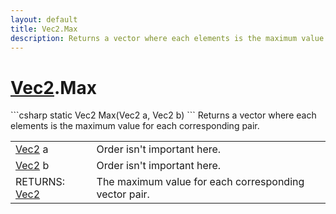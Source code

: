 ```yaml
---
layout: default
title: Vec2.Max
description: Returns a vector where each elements is the maximum value for each corresponding pair.
---
```

# [Vec2]({{site.url}}/Pages/Reference/Vec2.html).Max

<div class='signature' markdown='1'>
```csharp
static Vec2 Max(Vec2 a, Vec2 b)
```
Returns a vector where each elements is the maximum
value for each corresponding pair.
</div>

|  |  |
|--|--|
|[Vec2]({{site.url}}/Pages/Reference/Vec2.html) a|Order isn't important here.|
|[Vec2]({{site.url}}/Pages/Reference/Vec2.html) b|Order isn't important here.|
|RETURNS: [Vec2]({{site.url}}/Pages/Reference/Vec2.html)|The maximum value for each corresponding vector pair.|





